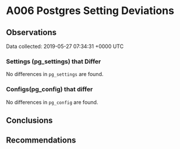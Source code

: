 # A006 Postgres Setting Deviations #

## Observations ##
Data collected: 2019-05-27 07:34:31 +0000 UTC  

### Settings (pg_settings) that Differ ###

No differences in `pg_settings` are found.

### Configs(pg_config) that differ ###

No differences in `pg_config` are found.



## Conclusions ##


## Recommendations ##

